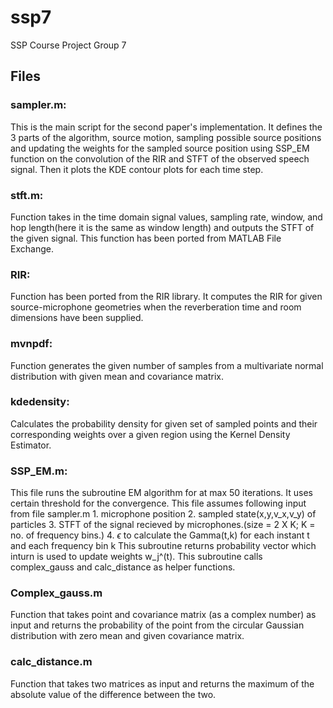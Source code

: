 # ssp7
SSP Course Project Group 7


## Files 
### sampler.m: 
This is the main script for the second paper's implementation. It defines the 3 parts of the algorithm, source motion, sampling possible source positions and updating the weights for the sampled source position using SSP\_EM function on the convolution of the RIR and STFT of the observed speech signal. Then it plots the KDE contour plots for each time step.

### stft.m: 
Function takes in the time domain signal values, sampling rate, window, and hop length(here it is the same as window length) and outputs the STFT of the given signal. This function has been ported from MATLAB File Exchange.

### RIR: 
Function has been ported from the RIR library. It computes the RIR for given source-microphone geometries when the  reverberation time and room dimensions have been supplied. 

### mvnpdf: 
Function generates the given number of samples from a multivariate normal distribution with given mean and covariance matrix.

### kdedensity:
Calculates the probability density for given set of sampled points and their corresponding weights over a given region using the Kernel Density Estimator.

### SSP_EM.m:
This file runs the subroutine EM algorithm for at max 50 iterations. It uses certain threshold for the convergence. This file assumes following input from file sampler.m
    1. microphone position
    2. sampled state(x,y,v_x,v_y) of particles
    3. STFT of the signal recieved by microphones.(size = 2 X K; K = no. of frequency bins.)
    4. $\epsilon$ to calculate the Gamma(t,k) for each instant t and each frequency bin k
This subroutine returns probability vector which inturn is used to update weights w_j^(t). This subroutine calls complex_gauss and calc_distance as helper functions.

### Complex_gauss.m
Function that takes point and covariance matrix (as a complex number) as input and returns the probability of the point from the circular Gaussian distribution with zero mean and given covariance matrix.

### calc_distance.m
Function that takes two matrices as input and returns the maximum of the absolute value of the difference between the two.

